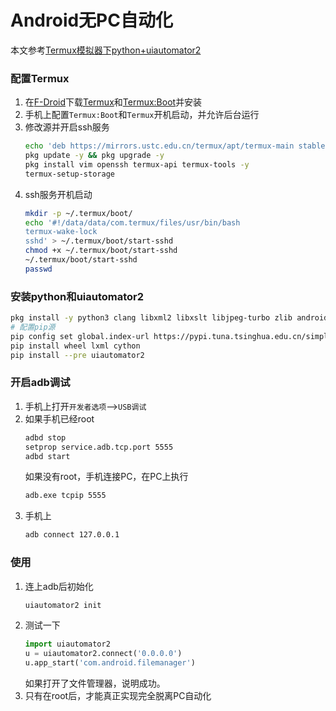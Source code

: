 # Android无PC自动化
本文参考[Termux模拟器下python+uiautomator2](https://blog.csdn.net/CDaron/article/details/125698972)
### 配置Termux
1. 在[F-Droid](https://f-droid.org/)下载[Termux](https://f-droid.org/zh_Hans/packages/com.termux/)和[Termux:Boot](https://f-droid.org/zh_Hans/packages/com.termux.boot/)并安装
2. 手机上配置`Termux:Boot`和`Termux`开机启动，并允许后台运行
3. 修改源并开启ssh服务
    ```bash
    echo 'deb https://mirrors.ustc.edu.cn/termux/apt/termux-main stable main' > /data/data/com.termux/files/usr/etc/apt/sources.list
    pkg update -y && pkg upgrade -y
    pkg install vim openssh termux-api termux-tools -y
    termux-setup-storage
    ```
4. ssh服务开机启动
    ```bash
    mkdir -p ~/.termux/boot/
    echo '#!/data/data/com.termux/files/usr/bin/bash
    termux-wake-lock
    sshd' > ~/.termux/boot/start-sshd
    chmod +x ~/.termux/boot/start-sshd
    ~/.termux/boot/start-sshd
    passwd
    ```
### 安装python和uiautomator2
```bash
pkg install -y python3 clang libxml2 libxslt libjpeg-turbo zlib android-tools
# 配置pip源
pip config set global.index-url https://pypi.tuna.tsinghua.edu.cn/simple
pip install wheel lxml cython
pip install --pre uiautomator2
```
### 开启adb调试
1. 手机上打开`开发者选项`-->`USB调试`
2. 如果手机已经root
    ```bash
    adbd stop
    setprop service.adb.tcp.port 5555
    adbd start
    ```
    如果没有root，手机连接PC，在PC上执行
    ```bash
    adb.exe tcpip 5555
    ```
 3. 手机上
    ```bash
    adb connect 127.0.0.1
    ```
### 使用
1. 连上adb后初始化
    ```bash
    uiautomator2 init
    ```
2. 测试一下
    ```python
    import uiautomator2
    u = uiautomator2.connect('0.0.0.0')
    u.app_start('com.android.filemanager')
    ```
    如果打开了文件管理器，说明成功。
3. 只有在root后，才能真正实现完全脱离PC自动化